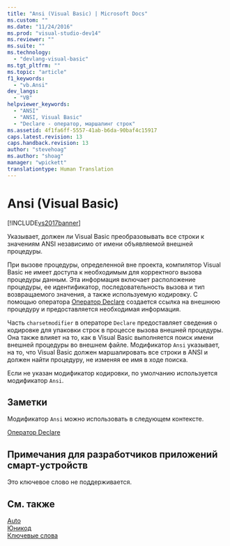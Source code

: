 ```yaml
---
title: "Ansi (Visual Basic) | Microsoft Docs"
ms.custom: ""
ms.date: "11/24/2016"
ms.prod: "visual-studio-dev14"
ms.reviewer: ""
ms.suite: ""
ms.technology: 
  - "devlang-visual-basic"
ms.tgt_pltfrm: ""
ms.topic: "article"
f1_keywords: 
  - "vb.Ansi"
dev_langs: 
  - "VB"
helpviewer_keywords: 
  - "ANSI"
  - "ANSI, Visual Basic"
  - "Declare - оператор, маршалинг строк"
ms.assetid: 4f1fa6ff-5557-41ab-b6da-90baf4c15917
caps.latest.revision: 13
caps.handback.revision: 13
author: "stevehoag"
ms.author: "shoag"
manager: "wpickett"
translationtype: Human Translation
---
```

# Ansi (Visual Basic)
[!INCLUDE[vs2017banner](../../../csharp/includes/vs2017banner.md)]

Указывает, должен ли Visual Basic преобразовывать все строки к значениям ANSI независимо от имени объявляемой внешней процедуры.  
  
 При вызове процедуры, определенной вне проекта, компилятор Visual Basic не имеет доступа к необходимым для корректного вызова процедуры данным.  Эта информация включает расположение процедуры, ее идентификатор, последовательность вызова и тип возвращаемого значения, а также используемую кодировку.  С помощью оператора [Оператор Declare](../../../visual-basic/language-reference/statements/declare-statement.md) создается ссылка на внешнюю процедуру и предоставляется необходимая информация.  
  
 Часть `charsetmodifier` в операторе `Declare` предоставляет сведения о кодировке для упаковки строк в процессе вызова внешней процедуры.  Она также влияет на то, как в Visual Basic выполняется поиск имени внешней процедуры во внешнем файле.  Модификатор `Ansi` указывает, на то, что Visual Basic должен маршалировать все строки в ANSI и должен найти процедуру, не изменяя ее имя в ходе поиска.  
  
 Если не указан модификатор кодировки, по умолчанию используется модификатор `Ansi`.  
  
## Заметки  
 Модификатор `Ansi` можно использовать в следующем контексте.  
  
 [Оператор Declare](../../../visual-basic/language-reference/statements/declare-statement.md)  
  
## Примечания для разработчиков приложений смарт\-устройств  
 Это ключевое слово не поддерживается.  
  
## См. также  
 [Auto](../../../visual-basic/language-reference/modifiers/auto.md)   
 [Юникод](../../../visual-basic/language-reference/modifiers/unicode.md)   
 [Ключевые слова](../../../visual-basic/language-reference/keywords/index.md)